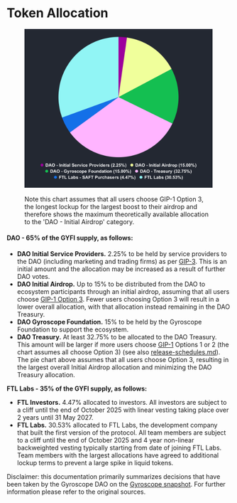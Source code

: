 # Token Allocation

<figure><img src="../../.gitbook/assets/chart (2) (2).svg" alt=""><figcaption><p>Note this chart assumes that all users choose GIP-1 Option 3, the longest lockup for the largest boost to their airdrop and therefore shows the maximum theoretically available allocation to the 'DAO - Initial Airdrop' category. </p></figcaption></figure>

#### DAO - 65% of the GYFI supply, as follows:

* **DAO Initial Service Providers.** 2.25% to be held by service providers to the DAO (including marketing and trading firms) as per [GIP-3](https://snapshot.box/#/s:gyrodao.eth/proposal/0xf47755bd150414d540c6cb16f4a1e2e43097b72b09ebccc7113be8a128e4e5cc). This is an initial amount and the allocation may be increased as a result of further DAO votes.
* **DAO Initial Airdrop.** Up to 15% to be distributed from the DAO to ecosystem participants through an initial airdrop, assuming that all users choose [GIP-1 Option 3](https://snapshot.box/#/s:gyrodao.eth/proposal/0xbd52d92a6972cd565abb24c79de9f5296258e1dc47374025966e8438c9ac11ce). Fewer users choosing Option 3 will result in a lower overall allocation, with that allocation instead remaining in the DAO Treasury.
* **DAO Gyroscope Foundation.** 15% to be held by the Gyroscope Foundation to support the ecosystem.
* **DAO Treasury.** At least 32.75% to be allocated to the DAO Treasury. This amount will be larger if more users choose [GIP-1](https://snapshot.box/#/s:gyrodao.eth/proposal/0xbd52d92a6972cd565abb24c79de9f5296258e1dc47374025966e8438c9ac11ce) Options 1 or 2 (the chart assumes all choose Option 3) (see also [release-schedules.md](release-schedules.md "mention")). The pie chart above assumes that all users choose Option 3, resulting in the largest overall Initial Airdrop allocation and minimizing the DAO Treasury allocation.

**FTL Labs - 35% of the GYFI supply, as follows:**

* **FTL Investors.** 4.47% allocated to investors. All investors are subject to a cliff until the end of October 2025 with linear vesting taking place over 2 years until 31 May 2027.
* **FTL Labs.** 30.53% allocated to FTL Labs, the development company that built the first version of the protocol. All team members are subject to a cliff until the end of October 2025 and 4 year non-linear backweighted vesting typically starting from date of joining FTL Labs. Team members with the largest allocations have agreed to additional lockup terms to prevent a large spike in liquid tokens.

Disclaimer: this documentation primarily summarizes decisions that have been taken by the Gyroscope DAO on the [Gyroscope snapshot](https://snapshot.org/#/s:gyrodao.eth). For further information please refer to the original sources.
